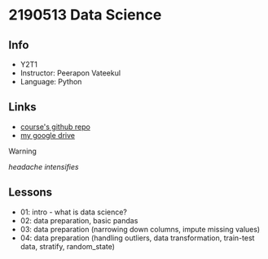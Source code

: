 # 2190513 Data Science

## Info
- Y2T1
- Instructor: Peerapon Vateekul
- Language: Python

## Links
- [course's github repo](https://github.com/pvateekul/2190513_DS-ICE_2024s1)
- [my google drive](https://drive.google.com/drive/folders/12Q835RvD0TF1pT5gWEFnDRp9v0ECDdvm?usp=sharing)

> [!WARNING]
> *headache intensifies*

## Lessons
- 01: intro - what is data science?
- 02: data preparation, basic pandas
- 03: data preparation (narrowing down columns, impute missing values)
- 04: data preparation (handling outliers, data transformation, train-test data, stratify, random_state)